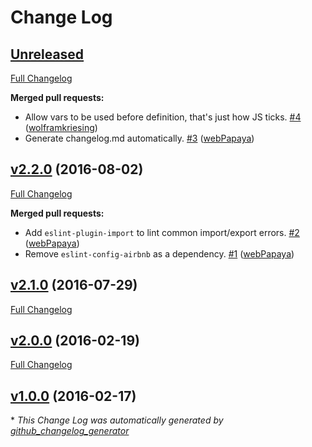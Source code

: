 # Change Log

## [Unreleased](https://github.com/crewmeister/eslint-config-crewmeister/tree/HEAD)

[Full Changelog](https://github.com/crewmeister/eslint-config-crewmeister/compare/v2.2.0...HEAD)

**Merged pull requests:**

- Allow vars to be used before definition, that's just how JS ticks. [\#4](https://github.com/crewmeister/eslint-config-crewmeister/pull/4) ([wolframkriesing](https://github.com/wolframkriesing))
- Generate changelog.md automatically. [\#3](https://github.com/crewmeister/eslint-config-crewmeister/pull/3) ([webPapaya](https://github.com/webPapaya))

## [v2.2.0](https://github.com/crewmeister/eslint-config-crewmeister/tree/v2.2.0) (2016-08-02)
[Full Changelog](https://github.com/crewmeister/eslint-config-crewmeister/compare/v2.1.0...v2.2.0)

**Merged pull requests:**

- Add `eslint-plugin-import` to lint common import/export errors. [\#2](https://github.com/crewmeister/eslint-config-crewmeister/pull/2) ([webPapaya](https://github.com/webPapaya))
- Remove `eslint-config-airbnb` as a dependency. [\#1](https://github.com/crewmeister/eslint-config-crewmeister/pull/1) ([webPapaya](https://github.com/webPapaya))

## [v2.1.0](https://github.com/crewmeister/eslint-config-crewmeister/tree/v2.1.0) (2016-07-29)
[Full Changelog](https://github.com/crewmeister/eslint-config-crewmeister/compare/v2.0.0...v2.1.0)

## [v2.0.0](https://github.com/crewmeister/eslint-config-crewmeister/tree/v2.0.0) (2016-02-19)
[Full Changelog](https://github.com/crewmeister/eslint-config-crewmeister/compare/v1.0.0...v2.0.0)

## [v1.0.0](https://github.com/crewmeister/eslint-config-crewmeister/tree/v1.0.0) (2016-02-17)


\* *This Change Log was automatically generated by [github_changelog_generator](https://github.com/skywinder/Github-Changelog-Generator)*